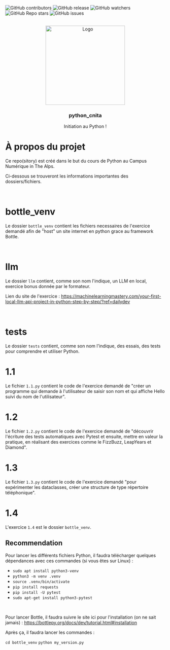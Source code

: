 ![GitHub contributors](https://img.shields.io/github/contributors/raphaelmakaryan/python_cnita?color=0d0&style=for-the-badge)
![GitHub release](https://img.shields.io/github/v/release/raphaelmakaryan/python_cnita?style=for-the-badge)
![GitHub watchers](https://img.shields.io/github/watchers/raphaelmakaryan/python_cnita?style=for-the-badge)
![GitHub Repo stars](https://img.shields.io/github/stars/raphaelmakaryan/python_cnita?color=%23fa0&style=for-the-badge)
![GitHub issues](https://img.shields.io/github/issues/raphaelmakaryan/python_cnita?style=for-the-badge)

<br />
<div align="center">
  <img src="./github/logo.png" alt="Logo" height="250" >

<h3 align="center">python_cnita</h3>
  <p align="center">
   Initiation au Python !
  </p>
</div>


# À propos du projet
Ce repo(sitory) est créé dans le but du cours de Python au Campus Numérique in The Alps.

Ci-dessous se trouveront les informations importantes des dossiers/fichiers.

<br>

# bottle_venv
Le dossier `bottle_venv` contient les fichiers necessaires de l'exercice demandé afin de "host" un site internet en python grace au framework Bottle. 

<br>

# llm
Le dossier `llm` contient, comme son nom l'indique, un LLM en local, exercice bonus donnée par le formateur. 

Lien du site de l'exercice : https://machinelearningmastery.com/your-first-local-llm-api-project-in-python-step-by-step/?ref=dailydev


<br>

# tests
Le dossier `tests` contient, comme son nom l'indique, des essais, des tests pour comprendre et utiliser Python.
<br>

# 1.1
Le fichier `1.1.py` contient le code de l'exercice demandé de "créer un programme qui demande à l'utilisateur de saisir son nom et qui affiche Hello suivi du nom de l'utilisateur".

# 1.2
Le fichier `1.2.py` contient le code de l'exercice demandé de "découvrir l'écriture des tests automatiques avec Pytest et ensuite, mettre en valeur la pratique, en réalisant des exercices comme le FizzBuzz, LeapYears et Diamond".

# 1.3
Le fichier `1.3.py` contient le code de l'exercice demandé "pour expérimenter les dataclasses, créer une structure de type répertoire téléphonique".

# 1.4
L'exercice `1.4` est le dossier `bottle_venv`.

## Recommendation
Pour lancer les différents fichiers Python, il faudra télécharger quelques dépendances avec ces commandes (si vous êtes sur Linux) :
- `sudo apt install python3-venv`
- `python3 -m venv .venv`
- `source .venv/bin/activate`
- `pip install requests`
- `pip install -U pytest`
- `sudo apt-get install python3-pytest`

<br>

Pour lancer Bottle, il faudra suivre le site ici pour l'installation (on ne sait jamais) :
https://bottlepy.org/docs/dev/tutorial.html#installation

Après ça, il faudra lancer les commandes : 

`cd bottle_venv`
`python my_version.py`